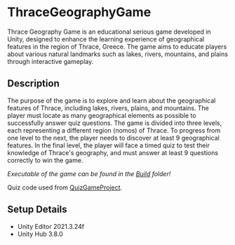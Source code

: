 # ThraceGeographyGame
Thrace Geography Game is an educational serious game developed in Unity, designed to enhance the learning experience of geographical features in the region of Thrace, Greece. The game aims to educate players about various natural landmarks such as lakes, rivers, mountains, and plains through interactive gameplay.

## Description
The purpose of the game is to explore and learn about the geographical features of Thrace, including lakes, rivers, plains, and mountains. The player must locate as many geographical elements as possible to successfully answer quiz questions. The game is divided into three levels, each representing a different region (nomos) of Thrace. To progress from one level to the next, the player needs to discover at least 9 geographical features. In the final level, the player will face a timed quiz to test their knowledge of Thrace's geography, and must answer at least 9 questions correctly to win the game.

*Executable of the game can be found in the [Build](https://github.com/GeorgiaKt/ThraceGeographyGame/tree/main/Build) folder!*

Quiz code used from [QuizGameProject](https://github.com/WatchFindDo/QuizGameProject).

## Setup Details
- Unity Editor 2021.3.24f
- Unity Hub 3.8.0
